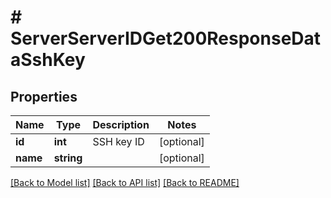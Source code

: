 # # ServerServerIDGet200ResponseDataSshKey

## Properties

Name | Type | Description | Notes
------------ | ------------- | ------------- | -------------
**id** | **int** | SSH key ID | [optional]
**name** | **string** |  | [optional]

[[Back to Model list]](../../README.md#models) [[Back to API list]](../../README.md#endpoints) [[Back to README]](../../README.md)
